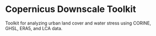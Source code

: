 # Copernicus Downscale Toolkit

Toolkit for analyzing urban land cover and water stress using CORINE, GHSL, ERA5, and LCA data.
